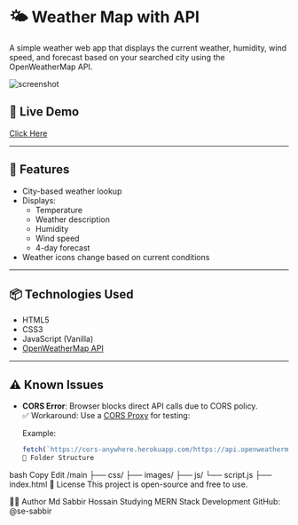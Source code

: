 # 🌤️ Weather Map with API

A simple weather web app that displays the current weather, humidity, wind speed, and forecast based on your searched city using the OpenWeatherMap API.

![screenshot](./images/weather-preview.png)

## 🚀 Live Demo
[Click Here](https://se-sabbir.github.io/Weather-Map-with-API/)

---

## 🔧 Features

- City-based weather lookup
- Displays:
  - Temperature
  - Weather description
  - Humidity
  - Wind speed
  - 4-day forecast
- Weather icons change based on current conditions

---

## 📦 Technologies Used

- HTML5
- CSS3
- JavaScript (Vanilla)
- [OpenWeatherMap API](https://openweathermap.org/api)

---

## ⚠️ Known Issues

- **CORS Error**: Browser blocks direct API calls due to CORS policy.  
  ✅ Workaround: Use a [CORS Proxy](https://cors-anywhere.herokuapp.com) for testing:
  
  Example:
  ```js
  fetch(`https://cors-anywhere.herokuapp.com/https://api.openweathermap.org/...`)
  📁 Folder Structure
bash
Copy
Edit
/main
  ├── css/
  ├── images/
  ├── js/
       └── script.js
  ├── index.html
📜 License
This project is open-source and free to use.

👨‍💻 Author
Md Sabbir Hossain
Studying MERN Stack Development
GitHub: @se-sabbir
